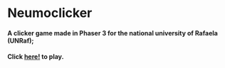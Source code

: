# Neumoclicker


#### A clicker game made in Phaser 3 for the national university of Rafaela (UNRaf);

#### Click [here!](https://armentaulises.github.io/neumoclicker/) to play.


